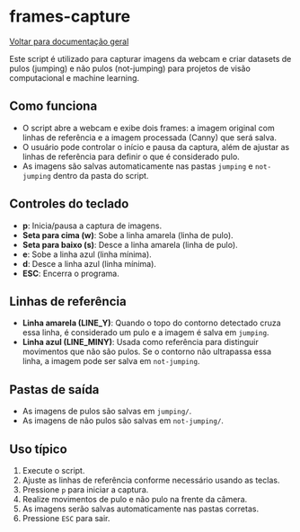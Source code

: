 # frames-capture

[Voltar para documentação geral](./README.md)

Este script é utilizado para capturar imagens da webcam e criar datasets de pulos (jumping) e não pulos (not-jumping) para projetos de visão computacional e machine learning.

## Como funciona
- O script abre a webcam e exibe dois frames: a imagem original com linhas de referência e a imagem processada (Canny) que será salva.
- O usuário pode controlar o início e pausa da captura, além de ajustar as linhas de referência para definir o que é considerado pulo.
- As imagens são salvas automaticamente nas pastas `jumping` e `not-jumping` dentro da pasta do script.

## Controles do teclado
- **p**: Inicia/pausa a captura de imagens.
- **Seta para cima (w)**: Sobe a linha amarela (linha de pulo).
- **Seta para baixo (s)**: Desce a linha amarela (linha de pulo).
- **e**: Sobe a linha azul (linha mínima).
- **d**: Desce a linha azul (linha mínima).
- **ESC**: Encerra o programa.

## Linhas de referência
- **Linha amarela (LINE_Y)**: Quando o topo do contorno detectado cruza essa linha, é considerado um pulo e a imagem é salva em `jumping`.
- **Linha azul (LINE_MINY)**: Usada como referência para distinguir movimentos que não são pulos. Se o contorno não ultrapassa essa linha, a imagem pode ser salva em `not-jumping`.

## Pastas de saída
- As imagens de pulos são salvas em `jumping/`.
- As imagens de não pulos são salvas em `not-jumping/`.

## Uso típico
1. Execute o script.
2. Ajuste as linhas de referência conforme necessário usando as teclas.
3. Pressione `p` para iniciar a captura.
4. Realize movimentos de pulo e não pulo na frente da câmera.
5. As imagens serão salvas automaticamente nas pastas corretas.
6. Pressione `ESC` para sair.

